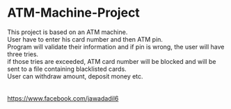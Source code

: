 # ATM-Machine-Project
This project is based on an ATM machine.<br>User have to enter his card number and then ATM pin.<br> Program will validate their information and if pin is wrong, the user will have three tries.<br> if those tries are exceeded, ATM card number will be blocked and will be sent to a file containing blacklisted cards.<br> User can withdraw amount, deposit money etc.<br><br><br>https://www.facebook.com/jawadadil6
